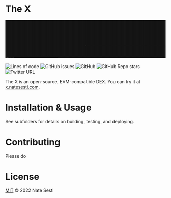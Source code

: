 # **The X**

<p align="center">
  <img src="x.gif" alt="The X" />
</p>

![Lines of code](https://img.shields.io/tokei/lines/github/sestinj/the-x)
![GitHub issues](https://img.shields.io/github/issues-raw/sestinj/the-x)
![GitHub](https://img.shields.io/github/license/sestinj/the-x)
![GitHub Repo stars](https://img.shields.io/github/stars/sestinj/the-x?style=social)
![Twitter URL](https://img.shields.io/twitter/url?style=social&url=https%3A%2F%2Fgithub.com%2Fsestinj%2Fthe-x)

The X is an open-source, EVM-compatible DEX. You can try it at [x.natesesti.com](https://x.natesesti.com).

# Installation & Usage

See subfolders for details on building, testing, and deploying.

# Contributing

Please do

# License

[MIT](https://github.com/sestinj/the-x/blob/main/LICENSE) © 2022 Nate Sesti